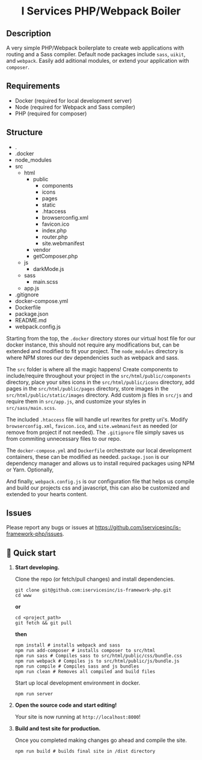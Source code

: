 <h1 align="center">
  I Services PHP/Webpack Boiler
</h1>

## Description

A very simple PHP/Webpack boilerplate to create web applications with routing and a Sass compiler. Default node packages include `sass`, `uikit`, and `webpack`. Easily add aditional modules, or extend your application with `composer`.

## Requirements

* Docker (required for local development server)
* Node (required for Webpack and Sass compiler)
* PHP (required for composer)

## Structure

* .
* .docker
* node_modules
* src
  * html
    * public
      * components
      * icons
      * pages
      * static
      * .htaccess
      * browserconfig.xml
      * favicon.ico
      * index.php
      * router.php
      * site.webmanifest
    * vendor
    * getComposer.php
  * js
    * darkMode.js
  * sass
    * main.scss
  * app.js
* .gitignore
* docker-compose.yml
* Dockerfile
* package.json
* README.md
* webpack.config.js

Starting from the top, the `.docker` directory stores our virtual host file for our docker instance, this should not require any modifications but, can be extended and modified to fit your project. The `node_modules` directory is where NPM stores our dev dependencies such as webpack and sass.

The `src` folder is where all the magic happens! Create components to include/require throughout your project in the `src/html/public/components` directory, place your sites icons in the `src/html/public/icons` directory, add pages in the `src/html/public/pages` directory, store images in the `src/html/public/static/images` directory. Add custom js files in `src/js` and require them in `src/app.js`, and customize your styles in `src/sass/main.scss`.

The included `.htaccess` file will handle url rewrites for pretty uri's. Modify `browserconfig.xml`, `favicon.ico`, and `site.webmanifest` as needed (or remove from project if not needed). The `.gitignore` file simply saves us from commiting unnecessary files to our repo.

The `docker-compose.yml` and `Dockerfile` orchestrate our local development containers, these can be modified as needed. `package.json` is our dependency manager and allows us to install required packages using NPM or Yarn. Optionally, 

And finally, `webpack.config.js` is our configuration file that helps us compile and build our projects css and javascript, this can also be customized and extended to your hearts content.


## Issues

Please report any bugs or issues at https://github.com/iservicesinc/is-framework-php/issues.


## 🚀 Quick start
1.  **Start developing.**

    Clone the repo (or fetch/pull changes) and install dependencies.
    ```shell
    git clone git@github.com:iservicesinc/is-framework-php.git
    cd www
    ```
    **or**
    ```shell
    cd <project_path>
    git fetch && git pull
    ```
    **then**
    ```shell
    npm install # installs webpack and sass
    npm run add-composer # installs composer to src/html
    npm run sass # Compiles sass to src/html/public/css/bundle.css
    npm run webpack # Compiles js to src/html/public/js/bundle.js
    npm run compile # Compiles sass and js bundles
    npm run clean # Removes all compiled and build files
    ```

    Start up local development environment in docker.

    ```shell
    npm run server
    ```

1.  **Open the source code and start editing!**

    Your site is now running at `http://localhost:8000`!
    
1.  **Build and test site for production.**

    Once you completed making changes go ahead and compile the site.
    
    ```shell
    npm run build # builds final site in /dist directory
    ```